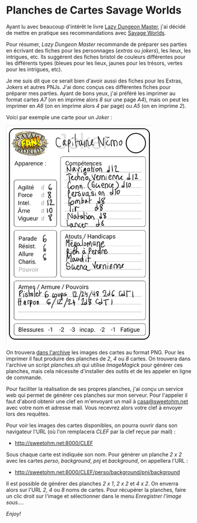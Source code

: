 # Planches de Cartes Savage Worlds

Ayant lu avec beaucoup d'intérêt le livre [Lazy Dungeon Master](http://slyflourish.com/lazydm/), j'ai décidé de mettre en pratique ses recommandations avec [Savage Worlds](https://www.black-book-editions.fr/catalogue.php?id=58).

Pour résumer, *Lazy Dungeon Master* recommande de préparer ses parties en écrivant des fiches pour les personnages (*extras* ou *jokers*), les lieux, les intrigues, etc. Ils suggèrent des fiches bristol de couleurs différentes pour les différents types (bleues pour les lieux, jaunes pour les trésors, vertes pour les intrigues, etc).

Je me suis dit que ce serait bien d'avoir aussi des fiches pour les Extras, Jokers et autres PNJs. J'ai donc conçus ces différentes fiches pour préparer mes parties. Ayant de bons yeux, j'ai préféré les imprimer au format cartes *A7* (on en imprime alors *8* sur une page *A4*), mais on peut les imprimer en *A6* (on en imprime alors *4* par page) ou *A5* (on en imprime *2*).

Voici par exemple une carte pour un *Joker* :

![](nemo.png)

On trouvera [dans l'archive](http://sweetohm.net/public/sawo-cards.zip) les images des cartes au format PNG. Pour les imprimer il faut produire des planches de *2*, *4* ou *8* cartes. On trouvera dans l'archive un script *planches.sh* qui utilise *ImageMagick* pour générer ces planches, mais cela nécessite d'installer des outils et de les appeler en ligne de commande.

Pour faciliter la réalisation de ses propres planches, j'ai conçu un service web qui permet de générer ces planches sur mon serveur. Pour l'appeler il faut d'abord obtenir une clef en m'envoyant un mail à <casa@sweetohm.net> avec votre nom et adresse mail. Vous recevrez alors votre clef à envoyer lors des requêtes.

Pour voir les images des cartes disponibles, on pourra ouvrir dans son navigateur l'URL (où l'on remplacera *CLEF* par la clef reçue par mail) :

- <http://sweetohm.net:8000/CLEF>

Sous chaque carte est indiquée son nom. Pour générer un planche *2 x 2* avec les cartes *perso*, *background*, *pnj* et *background*, on appellera l'URL :

- <http://sweetohm.net:8000/CLEF/perso/background/pnj/background>

Il est possible de générer des planches *2 x 1*, *2 x 2* et *4 x 2*. On enverra alors sur l'URL *2*, *4* ou *8* noms de cartes. Pour récupérer la planches, faire un clic droit sur l'image et sélectionner dans le menu *Enregistrer l'image sous...*.

*Enjoy!*
